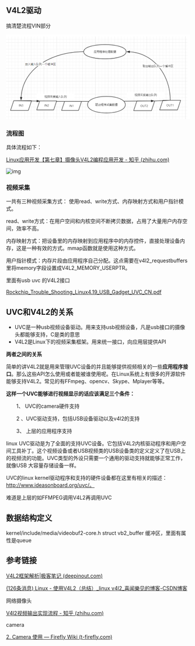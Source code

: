 ## V4L2驱动



搞清楚流程VIN部分

![image-20230531170756249](image/V4L2驱动.assets/image-20230531170756249.png)

### 流程图

具体流程如下：

[Linux应用开发【第七章】摄像头V4L2编程应用开发 - 知乎 (zhihu.com)](https://zhuanlan.zhihu.com/p/443727970#:~:text=V4L2的代码主要位于video2lcd%2Fvideo%2Fv4l2.c文件中，接下来就针对上文,V4L2程序实现流程和流程中使用的重要数据结构，结合v4l2.c文件中的代码进行说明。)

![img](https://pic4.zhimg.com/80/v2-96ab98389b1a271c765352fa026a1f0f_720w.webp)

### 视频采集

一共有三种视频采集方式： 使用read、write方式、内存映射方式和用户指针模式。

read、write方式：在用户空间和内核空间不断拷贝数据，占用了大量用户内存空间，效率不高。

内存映射方式：把设备里的内存映射到应用程序中的内存控件，直接处理设备内存，这是一种有效的方式。mmap函数就是使用这种方式。

用户指针模式：内存片段由应用程序自己分配。这点需要在v4l2_requestbuffers里将memory字段设置成V4L2_MEMORY_USERPTR。



里面有usb uvc 的V4L2接口

[Rockchip_Trouble_Shooting_Linux4.19_USB_Gadget_UVC_CN.pdf](file:///D:/书籍/阅读/RK3588AIOTdocs/Common/USB/Rockchip_Trouble_Shooting_Linux4.19_USB_Gadget_UVC_CN.pdf)

## UVC和V4L2的关系

- UVC是一种usb视频设备驱动。用来支持usb视频设备，凡是usb接口的摄像头都能够支持，C是类的意思
- V4L2是Linux下的视频采集框架。用来统一接口，向应用层提供API

**两者之间的关系**

简单的讲V4L2就是用来管理UVC设备的并且能够提供视频相关的一些**应用程序接口**。那么这些API怎么使用或者能被谁使用呢。在Linux系统上有很多的开源软件能够支持V4L2。常见的有FFmpeg、opencv、Skype、Mplayer等等。

**这样一个UVC能够进行视频显示的话应该满足三个条件：**

　　1、 UVC的camera硬件支持

　　2 、UVC驱动支持，包括USB设备驱动以及v4l2的支持

　　3、 上层的应用程序支持

linux UVC驱动是为了全面的支持UVC设备。它包括V4L2内核驱动程序和用户空间工具补丁。这个视频设备或者USB视频类的USB设备类的定义定义了在USB上的视频流的功能。UVC类型的外设只需要一个通用的驱动支持就能够正常工作，就像USB 大容量存储设备一样。

UVC的linux  kernel驱动程序和支持的硬件设备都在这里有相关的描述：http://www.ideasonboard.org/uvc/。



难道是上层的如FFMPEG调用V4L2再调用UVC

## 数据结构定义

kernel/include/media/videobuf2-core.h	struct vb2_buffer 缓冲区，里面有属性是queue


## **参考链接**

[V4L2框架解析|极客笔记 (deepinout.com)](https://deepinout.com/v4l2-tutorials/linux-v4l2-architecture.html#ftoc-heading-2)

[(126条消息) Linux - 使用V4L2（总结）_linux v4l2_喜闻樂见的博客-CSDN博客](https://blog.csdn.net/weixin_43707799/article/details/107821189)

网络摄像头

[V4l2视频输出实现流程 - 知乎 (zhihu.com)](https://zhuanlan.zhihu.com/p/438383715)

camera

[2. Camera 使用 — Firefly Wiki (t-firefly.com)](https://wiki.t-firefly.com/zh_CN/ROC-RK3568-PC/driver_camera.html#linux-xi-tong-yu-lan-she-xiang-tou)